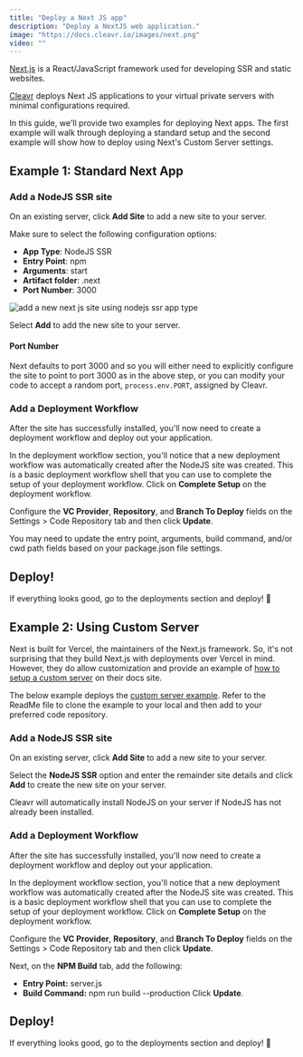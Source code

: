 ```yaml
---
title: "Deploy a Next JS app"
description: "Deploy a NextJS web application."
image: "https://docs.cleavr.io/images/next.png"
video: ""
---
```


[Next.js](https://nextjs.org/) is a React/JavaScript framework used for developing SSR and static websites.

[Cleavr](https://cleavr.io) deploys Next JS applications to your virtual private servers with minimal configurations required.

In this guide, we'll provide two examples for deploying Next apps. The first example will walk through deploying a standard setup and the
second example will show how to deploy using Next's Custom Server settings.

## Example 1: Standard Next App

### Add a NodeJS SSR site

On an existing server, click **Add Site** to add a new site to your server.

Make sure to select the following configuration options:

- **App Type**: NodeJS SSR
- **Entry Point**: npm
- **Arguments**: start
- **Artifact folder**: .next
- **Port Number**: 3000

![add a new next js site using nodejs ssr app type](/images/next/new-nextjs-site.png)

Select **Add** to add the new site to your server.

#### Port Number

Next defaults to port 3000 and so you will either need to explicitly configure the site to point to port 3000 as in the above step, or you can modify your code to accept a random port, `process.env.PORT`, assigned by Cleavr.

### Add a Deployment Workflow

After the site has successfully installed, you'll now need to create a deployment workflow and deploy out your application.

In the deployment workflow section, you'll notice that a new deployment workflow was automatically created after the NodeJS site was created. This is a basic deployment workflow shell
that you can use to complete the setup of your deployment workflow. Click on **Complete Setup** on the deployment workflow.

Configure the **VC Provider**, **Repository**, and **Branch To Deploy** fields on the Settings > Code Repository tab and then click **Update**.

<base-info>
You may need to update the entry point, arguments, build command, and/or cwd path fields based on your package.json file settings. 
</base-info>

## Deploy!

If everything looks good, go to the deployments section and deploy! 🚀

## Example 2: Using Custom Server

Next is built for Vercel, the maintainers of the Next.js framework. So, it's not surprising that they build Next.js with deployments over Vercel in mind.
However, they do allow customization and provide an example of [how to setup a custom server](https://nextjs.org/docs/advanced-features/custom-server) on their docs site.

The below example deploys the [custom server example](https://github.com/vercel/next.js/tree/canary/examples/custom-server). Refer to the ReadMe file to
clone the example to your local and then add to your preferred code repository.

### Add a NodeJS SSR site

On an existing server, click **Add Site** to add a new site to your server.

Select the **NodeJS SSR** option and enter the remainder site details and click **Add** to create the new site on your server.

Cleavr will automatically install NodeJS on your server if NodeJS has not already been installed.

### Add a Deployment Workflow

After the site has successfully installed, you'll now need to create a deployment workflow and deploy out your application.

In the deployment workflow section, you'll notice that a new deployment workflow was automatically created after the NodeJS site was created. This is a basic deployment workflow shell
that you can use to complete the setup of your deployment workflow. Click on **Complete Setup** on the deployment workflow.

Configure the **VC Provider**, **Repository**, and **Branch To Deploy** fields on the Settings > Code Repository tab and then click **Update**.

Next, on the **NPM Build** tab, add the following:

- **Entry Point:** server.js
- **Build Command:** npm run build --production
  Click **Update**.

## Deploy!

If everything looks good, go to the deployments section and deploy! 🚀
